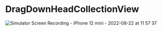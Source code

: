 # DragDownHeadCollectionView

![Simulator Screen Recording - iPhone 12 mini - 2022-08-22 at 11 57 37](https://user-images.githubusercontent.com/3950594/185836892-2325a00c-dfd0-4393-a8bd-72197636d8b8.gif)

